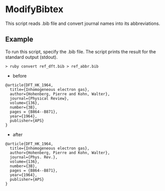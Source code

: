 # ModifyBibtex

This script reads .bib file and convert journal names into its abbreviations.

## Example 

To run this script, specify the .bib file.
The script prints the result for the standard output (stdout).

```
> ruby convert ref_dft.bib > ref_abbr.bib
```

* before

```
@article{DFT_HK_1964,
  title={Inhomogeneous electron gas},
  author={Hohenberg, Pierre and Kohn, Walter},
  journal={Physical Review},
  volume={136},
  number={3B},
  pages = {B864--B871},
  year={1964},
  publisher={APS}
}
```

* after

```
@article{DFT_HK_1964,
  title={Inhomogeneous electron gas},
  author={Hohenberg, Pierre and Kohn, Walter},
  journal={Phys. Rev.},
  volume={136},
  number={3B},
  pages = {B864--B871},
  year={1964},
  publisher={APS}
}
```
